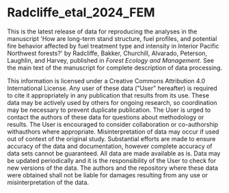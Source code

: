 # Radcliffe_etal_2024_FEM

This is the latest release of data for reproducing the analyses in the manuscript 'How are long-term stand structure, fuel profiles, and potential fire behavior affected by fuel treatment type and intensity in Interior Pacific Northwest forests?' by Radcliffe, Bakker, Churchill, Alvarado, Peterson, Laughlin, and Harvey, published in *Forest Ecology and Management*. See the main text of the manuscript for complete description of data processing.

This information is licensed under a Creative Commons Attribution 4.0 International License. Any user of these data ("User" hereafter) is required to cite it appropriately in any publication that results from its use. These data may be actively used by others for ongoing research, so coordination may be necessary to prevent duplicate 
publication. The User is urged to contact the authors of these data for questions about methodology or results. The User is encouraged to consider collaboration or co-authorship withauthors where appropriate. Misinterpretation of data may occur if used out of context of the original study. Substantial efforts are made to ensure accuracy of the data and documentation, however complete accuracy of data sets cannot be guaranteed. All data are made available as is. Data may be updated periodically and it is the responsibility of the User to check for new versions of the data. The authors and the repository where these data were obtained shall not be liable for damages resulting from any use or misinterpretation of the data.
